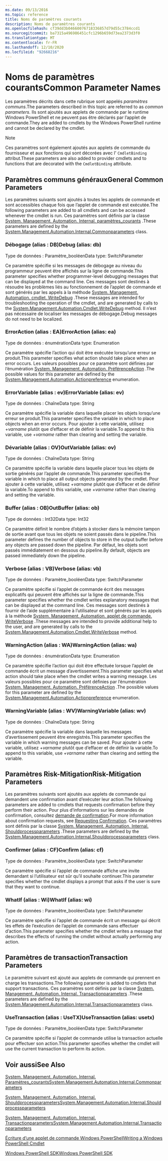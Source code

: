 ```yaml
---
ms.date: 09/13/2016
ms.topic: reference
title: Noms de paramètres courants
description: Noms de paramètres courants
ms.openlocfilehash: cf39dd3b04660076718336857d79d55c3784ccd1
ms.sourcegitcommit: ba7315a496986451cfc1296b659d73ea2373d3f0
ms.translationtype: MT
ms.contentlocale: fr-FR
ms.lasthandoff: 12/10/2020
ms.locfileid: "92668216"
---
```

# <a name="common-parameter-names"></a><span data-ttu-id="b646e-103">Noms de paramètres courants</span><span class="sxs-lookup"><span data-stu-id="b646e-103">Common Parameter Names</span></span>

<span data-ttu-id="b646e-104">Les paramètres décrits dans cette rubrique sont appelés *paramètres communs*.</span><span class="sxs-lookup"><span data-stu-id="b646e-104">The parameters described in this topic are referred to as *common parameters*.</span></span> <span data-ttu-id="b646e-105">Ils sont ajoutés aux applets de commande par le runtime Windows PowerShell et ne peuvent pas être déclarés par l’applet de commande.</span><span class="sxs-lookup"><span data-stu-id="b646e-105">They are added to cmdlets by the Windows PowerShell runtime and cannot be declared by the cmdlet.</span></span>

> [!NOTE]
> <span data-ttu-id="b646e-106">Ces paramètres sont également ajoutés aux applets de commande du fournisseur et aux fonctions qui sont décorées avec l' `CmdletBinding` attribut.</span><span class="sxs-lookup"><span data-stu-id="b646e-106">These parameters are also added to provider cmdlets and to functions that are decorated with the `CmdletBinding` attribute.</span></span>

## <a name="general-common-parameters"></a><span data-ttu-id="b646e-107">Paramètres communs généraux</span><span class="sxs-lookup"><span data-stu-id="b646e-107">General Common Parameters</span></span>

<span data-ttu-id="b646e-108">Les paramètres suivants sont ajoutés à toutes les applets de commande et sont accessibles chaque fois que l’applet de commande est exécutée.</span><span class="sxs-lookup"><span data-stu-id="b646e-108">The following parameters are added to all cmdlets and can be accessed whenever the cmdlet is run.</span></span> <span data-ttu-id="b646e-109">Ces paramètres sont définis par la classe [System. Management. Automation. Internal. paramètres_courants](/dotnet/api/System.Management.Automation.Internal.CommonParameters) .</span><span class="sxs-lookup"><span data-stu-id="b646e-109">These parameters are defined by the [System.Management.Automation.Internal.Commonparameters](/dotnet/api/System.Management.Automation.Internal.CommonParameters) class.</span></span>

### <a name="debug-alias-db"></a><span data-ttu-id="b646e-110">Débogage (alias : DB)</span><span class="sxs-lookup"><span data-stu-id="b646e-110">Debug (alias: db)</span></span>

<span data-ttu-id="b646e-111">Type de données : Paramètre_booléen</span><span class="sxs-lookup"><span data-stu-id="b646e-111">Data type: SwitchParameter</span></span>

<span data-ttu-id="b646e-112">Ce paramètre spécifie si les messages de débogage au niveau du programmeur peuvent être affichés sur la ligne de commande.</span><span class="sxs-lookup"><span data-stu-id="b646e-112">This parameter specifies whether programmer-level debugging messages that can be displayed at the command line.</span></span> <span data-ttu-id="b646e-113">Ces messages sont destinés à résoudre les problèmes liés au fonctionnement de l’applet de commande et sont générés par les appels à la méthode [System. Management. Automation. cmdlet. WriteDebug](/dotnet/api/System.Management.Automation.Cmdlet.WriteDebug) .</span><span class="sxs-lookup"><span data-stu-id="b646e-113">These messages are intended for troubleshooting the operation of the cmdlet, and are generated by calls to the [System.Management.Automation.Cmdlet.WriteDebug](/dotnet/api/System.Management.Automation.Cmdlet.WriteDebug) method.</span></span> <span data-ttu-id="b646e-114">Il n’est pas nécessaire de localiser les messages de débogage.</span><span class="sxs-lookup"><span data-stu-id="b646e-114">Debug messages do not need to be localized.</span></span>

### <a name="erroraction-alias-ea"></a><span data-ttu-id="b646e-115">ErrorAction (alias : EA)</span><span class="sxs-lookup"><span data-stu-id="b646e-115">ErrorAction (alias: ea)</span></span>

<span data-ttu-id="b646e-116">Type de données : énumération</span><span class="sxs-lookup"><span data-stu-id="b646e-116">Data type: Enumeration</span></span>

<span data-ttu-id="b646e-117">Ce paramètre spécifie l’action qui doit être exécutée lorsqu’une erreur se produit.</span><span class="sxs-lookup"><span data-stu-id="b646e-117">This parameter specifies what action should take place when an error occurs.</span></span> <span data-ttu-id="b646e-118">Les valeurs possibles pour ce paramètre sont définies par l’énumération [System. Management. Automation. PréférenceAction](/dotnet/api/System.Management.Automation.ActionPreference) .</span><span class="sxs-lookup"><span data-stu-id="b646e-118">The possible values for this parameter are defined by the [System.Management.Automation.Actionpreference](/dotnet/api/System.Management.Automation.ActionPreference) enumeration.</span></span>

### <a name="errorvariable-alias-ev"></a><span data-ttu-id="b646e-119">ErrorVariable (alias : ev)</span><span class="sxs-lookup"><span data-stu-id="b646e-119">ErrorVariable (alias: ev)</span></span>

<span data-ttu-id="b646e-120">Type de données : Chaîne</span><span class="sxs-lookup"><span data-stu-id="b646e-120">Data type: String</span></span>

<span data-ttu-id="b646e-121">Ce paramètre spécifie la variable dans laquelle placer les objets lorsqu’une erreur se produit.</span><span class="sxs-lookup"><span data-stu-id="b646e-121">This parameter specifies the variable in which to place objects when an error occurs.</span></span> <span data-ttu-id="b646e-122">Pour ajouter à cette variable, utilisez +*varname* plutôt que d’effacer et de définir la variable.</span><span class="sxs-lookup"><span data-stu-id="b646e-122">To append to this variable, use +*varname* rather than clearing and setting the variable.</span></span>

### <a name="outvariable-alias-ov"></a><span data-ttu-id="b646e-123">Dévariable (alias : OV)</span><span class="sxs-lookup"><span data-stu-id="b646e-123">OutVariable (alias: ov)</span></span>

<span data-ttu-id="b646e-124">Type de données : Chaîne</span><span class="sxs-lookup"><span data-stu-id="b646e-124">Data type: String</span></span>

<span data-ttu-id="b646e-125">Ce paramètre spécifie la variable dans laquelle placer tous les objets de sortie générés par l’applet de commande.</span><span class="sxs-lookup"><span data-stu-id="b646e-125">This parameter specifies the variable in which to place all output objects generated by the cmdlet.</span></span> <span data-ttu-id="b646e-126">Pour ajouter à cette variable, utilisez +*varname* plutôt que d’effacer et de définir la variable.</span><span class="sxs-lookup"><span data-stu-id="b646e-126">To append to this variable, use +*varname* rather than clearing and setting the variable.</span></span>

### <a name="outbuffer-alias-ob"></a><span data-ttu-id="b646e-127">Buffer (alias : OB)</span><span class="sxs-lookup"><span data-stu-id="b646e-127">OutBuffer (alias: ob)</span></span>

<span data-ttu-id="b646e-128">Type de données : Int32</span><span class="sxs-lookup"><span data-stu-id="b646e-128">Data type: Int32</span></span>

<span data-ttu-id="b646e-129">Ce paramètre définit le nombre d’objets à stocker dans la mémoire tampon de sortie avant que tous les objets ne soient passés dans le pipeline.</span><span class="sxs-lookup"><span data-stu-id="b646e-129">This parameter defines the number of objects to store in the output buffer before any objects are passed down the pipeline.</span></span> <span data-ttu-id="b646e-130">Par défaut, les objets sont passés immédiatement en dessous du pipeline.</span><span class="sxs-lookup"><span data-stu-id="b646e-130">By default, objects are passed immediately down the pipeline.</span></span>

### <a name="verbose-alias-vb"></a><span data-ttu-id="b646e-131">Verbose (alias : VB)</span><span class="sxs-lookup"><span data-stu-id="b646e-131">Verbose (alias: vb)</span></span>

<span data-ttu-id="b646e-132">Type de données : Paramètre_booléen</span><span class="sxs-lookup"><span data-stu-id="b646e-132">Data type: SwitchParameter</span></span>

<span data-ttu-id="b646e-133">Ce paramètre spécifie si l’applet de commande écrit des messages explicatifs qui peuvent être affichés sur la ligne de commande.</span><span class="sxs-lookup"><span data-stu-id="b646e-133">This parameter specifies whether the cmdlet writes explanatory messages that can be displayed at the command line.</span></span> <span data-ttu-id="b646e-134">Ces messages sont destinés à fournir de l’aide supplémentaire à l’utilisateur et sont générés par les appels à la méthode [System. Management. Automation. applet de commande. WriteVerbose](/dotnet/api/System.Management.Automation.Cmdlet.WriteVerbose) .</span><span class="sxs-lookup"><span data-stu-id="b646e-134">These messages are intended to provide additional help to the user, and are generated by calls to the [System.Management.Automation.Cmdlet.WriteVerbose](/dotnet/api/System.Management.Automation.Cmdlet.WriteVerbose) method.</span></span>

### <a name="warningaction-alias-wa"></a><span data-ttu-id="b646e-135">WarningAction (alias : WA)</span><span class="sxs-lookup"><span data-stu-id="b646e-135">WarningAction (alias: wa)</span></span>

<span data-ttu-id="b646e-136">Type de données : énumération</span><span class="sxs-lookup"><span data-stu-id="b646e-136">Data type: Enumeration</span></span>

<span data-ttu-id="b646e-137">Ce paramètre spécifie l’action qui doit être effectuée lorsque l’applet de commande écrit un message d’avertissement.</span><span class="sxs-lookup"><span data-stu-id="b646e-137">This parameter specifies what action should take place when the cmdlet writes a warning message.</span></span> <span data-ttu-id="b646e-138">Les valeurs possibles pour ce paramètre sont définies par l’énumération [System. Management. Automation. PréférenceAction](/dotnet/api/System.Management.Automation.ActionPreference) .</span><span class="sxs-lookup"><span data-stu-id="b646e-138">The possible values for this parameter are defined by the [System.Management.Automation.Actionpreference](/dotnet/api/System.Management.Automation.ActionPreference) enumeration.</span></span>

### <a name="warningvariable-alias-wv"></a><span data-ttu-id="b646e-139">WarningVariable (alias : WV)</span><span class="sxs-lookup"><span data-stu-id="b646e-139">WarningVariable (alias: wv)</span></span>

<span data-ttu-id="b646e-140">Type de données : Chaîne</span><span class="sxs-lookup"><span data-stu-id="b646e-140">Data type: String</span></span>

<span data-ttu-id="b646e-141">Ce paramètre spécifie la variable dans laquelle les messages d’avertissement peuvent être enregistrés.</span><span class="sxs-lookup"><span data-stu-id="b646e-141">This parameter specifies the variable in which warning messages can be saved.</span></span> <span data-ttu-id="b646e-142">Pour ajouter à cette variable, utilisez +*varname* plutôt que d’effacer et de définir la variable.</span><span class="sxs-lookup"><span data-stu-id="b646e-142">To append to this variable, use +*varname* rather than clearing and setting the variable.</span></span>

## <a name="risk-mitigation-parameters"></a><span data-ttu-id="b646e-143">Paramètres Risk-Mitigation</span><span class="sxs-lookup"><span data-stu-id="b646e-143">Risk-Mitigation Parameters</span></span>

<span data-ttu-id="b646e-144">Les paramètres suivants sont ajoutés aux applets de commande qui demandent une confirmation avant d’exécuter leur action.</span><span class="sxs-lookup"><span data-stu-id="b646e-144">The following parameters are added to cmdlets that requests confirmation before they perform their action.</span></span> <span data-ttu-id="b646e-145">Pour plus d’informations sur les demandes de confirmation, consultez [demande de confirmation](./requesting-confirmation-from-cmdlets.md).</span><span class="sxs-lookup"><span data-stu-id="b646e-145">For more information about confirmation requests, see [Requesting Confirmation](./requesting-confirmation-from-cmdlets.md).</span></span> <span data-ttu-id="b646e-146">Ces paramètres sont définis par la classe [System. Management. Automation. Internal. Shouldprocessparameters](/dotnet/api/System.Management.Automation.Internal.ShouldProcessParameters) .</span><span class="sxs-lookup"><span data-stu-id="b646e-146">These parameters are defined by the [System.Management.Automation.Internal.Shouldprocessparameters](/dotnet/api/System.Management.Automation.Internal.ShouldProcessParameters) class.</span></span>

### <a name="confirm-alias-cf"></a><span data-ttu-id="b646e-147">Confirmer (alias : CF)</span><span class="sxs-lookup"><span data-stu-id="b646e-147">Confirm (alias: cf)</span></span>

<span data-ttu-id="b646e-148">Type de données : Paramètre_booléen</span><span class="sxs-lookup"><span data-stu-id="b646e-148">Data type: SwitchParameter</span></span>

<span data-ttu-id="b646e-149">Ce paramètre spécifie si l’applet de commande affiche une invite demandant si l’utilisateur est sûr qu’il souhaite continuer.</span><span class="sxs-lookup"><span data-stu-id="b646e-149">This parameter specifies whether the cmdlet displays a prompt that asks if the user is sure that they want to continue.</span></span>

### <a name="whatif-alias-wi"></a><span data-ttu-id="b646e-150">WhatIf (alias : Wi)</span><span class="sxs-lookup"><span data-stu-id="b646e-150">WhatIf (alias: wi)</span></span>

<span data-ttu-id="b646e-151">Type de données : Paramètre_booléen</span><span class="sxs-lookup"><span data-stu-id="b646e-151">Data type: SwitchParameter</span></span>

<span data-ttu-id="b646e-152">Ce paramètre spécifie si l’applet de commande écrit un message qui décrit les effets de l’exécution de l’applet de commande sans effectuer d’action.</span><span class="sxs-lookup"><span data-stu-id="b646e-152">This parameter specifies whether the cmdlet writes a message that describes the effects of running the cmdlet without actually performing any action.</span></span>

## <a name="transaction-parameters"></a><span data-ttu-id="b646e-153">Paramètres de transaction</span><span class="sxs-lookup"><span data-stu-id="b646e-153">Transaction Parameters</span></span>

<span data-ttu-id="b646e-154">Le paramètre suivant est ajouté aux applets de commande qui prennent en charge les transactions.</span><span class="sxs-lookup"><span data-stu-id="b646e-154">The following parameter is added to cmdlets that support transactions.</span></span> <span data-ttu-id="b646e-155">Ces paramètres sont définis par la classe [System. Management. Automation. Internal. Transactionparameters](/dotnet/api/System.Management.Automation.Internal.TransactionParameters) .</span><span class="sxs-lookup"><span data-stu-id="b646e-155">These parameters are defined by the [System.Management.Automation.Internal.Transactionparameters](/dotnet/api/System.Management.Automation.Internal.TransactionParameters) class.</span></span>

### <a name="usetransaction-alias-usetx"></a><span data-ttu-id="b646e-156">UseTransaction (alias : UseTX)</span><span class="sxs-lookup"><span data-stu-id="b646e-156">UseTransaction (alias: usetx)</span></span>

<span data-ttu-id="b646e-157">Type de données : Paramètre_booléen</span><span class="sxs-lookup"><span data-stu-id="b646e-157">Data type: SwitchParameter</span></span>

<span data-ttu-id="b646e-158">Ce paramètre spécifie si l’applet de commande utilise la transaction actuelle pour effectuer son action.</span><span class="sxs-lookup"><span data-stu-id="b646e-158">This parameter specifies whether the cmdlet will use the current transaction to perform its action.</span></span>

## <a name="see-also"></a><span data-ttu-id="b646e-159">Voir aussi</span><span class="sxs-lookup"><span data-stu-id="b646e-159">See Also</span></span>

[<span data-ttu-id="b646e-160">System. Management. Automation. Internal. Paramètres_courants</span><span class="sxs-lookup"><span data-stu-id="b646e-160">System.Management.Automation.Internal.Commonparameters</span></span>](/dotnet/api/System.Management.Automation.Internal.CommonParameters)

[<span data-ttu-id="b646e-161">System. Management. Automation. Internal. Shouldprocessparameters</span><span class="sxs-lookup"><span data-stu-id="b646e-161">System.Management.Automation.Internal.Shouldprocessparameters</span></span>](/dotnet/api/System.Management.Automation.Internal.ShouldProcessParameters)

[<span data-ttu-id="b646e-162">System. Management. Automation. Internal. Transactionparameters</span><span class="sxs-lookup"><span data-stu-id="b646e-162">System.Management.Automation.Internal.Transactionparameters</span></span>](/dotnet/api/System.Management.Automation.Internal.TransactionParameters)

[<span data-ttu-id="b646e-163">Écriture d’une applet de commande Windows PowerShell</span><span class="sxs-lookup"><span data-stu-id="b646e-163">Writing a Windows PowerShell Cmdlet</span></span>](./writing-a-windows-powershell-cmdlet.md)

[<span data-ttu-id="b646e-164">Windows PowerShell SDK</span><span class="sxs-lookup"><span data-stu-id="b646e-164">Windows PowerShell SDK</span></span>](../windows-powershell-reference.md)
